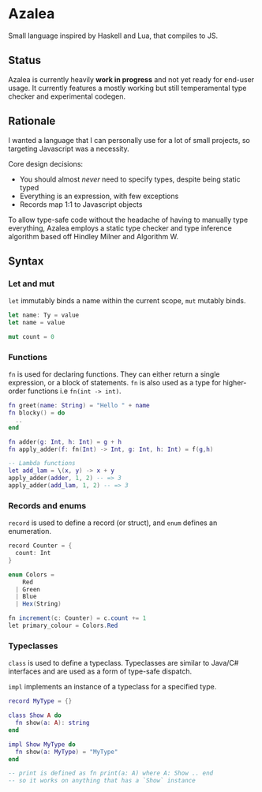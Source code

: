 # Azalea

Small language inspired by Haskell and Lua, that compiles to JS.

## Status

Azalea is currently heavily **work in progress** and not yet ready for end-user usage.
It currently features a mostly working but still temperamental type checker and experimental codegen.

## Rationale

I wanted a language that I can personally use for a lot of small projects, so targeting Javascript was a necessity.

Core design decisions:

- You should almost _never_ need to specify types, despite being static typed
- Everything is an expression, with few exceptions
- Records map 1:1 to Javascript objects

To allow type-safe code without the headache of having to manually type everything, Azalea employs a static
type checker and type inference algorithm based off Hindley Milner and Algorithm W.

## Syntax

### Let and mut

`let` immutably binds a name within the current scope, `mut` mutably binds.

```rs
let name: Ty = value
let name = value

mut count = 0
```

### Functions

`fn` is used for declaring functions. They can either return a single expression, or a block of statements.
`fn` is also used as a type for higher-order functions i.e `fn(int -> int)`.

```lua
fn greet(name: String) = "Hello " + name
fn blocky() = do
  ..
end

fn adder(g: Int, h: Int) = g + h
fn apply_adder(f: fn(Int) -> Int, g: Int, h: Int) = f(g,h)

-- Lambda functions
let add_lam = \(x, y) -> x + y
apply_adder(adder, 1, 2) -- => 3
apply_adder(add_lam, 1, 2) -- => 3
```

### Records and enums

`record` is used to define a record (or struct), and `enum` defines an enumeration.

```cs
record Counter = {
  count: Int
}

enum Colors =
    Red
  | Green
  | Blue
  | Hex(String)

fn increment(c: Counter) = c.count += 1
let primary_colour = Colors.Red
```

### Typeclasses

`class` is used to define a typeclass. Typeclasses are similar to Java/C# interfaces
and are used as a form of type-safe dispatch.

`impl` implements an instance of a typeclass for a specified type.

```lua
record MyType = {}

class Show A do
  fn show(a: A): string
end

impl Show MyType do
  fn show(a: MyType) = "MyType"
end

-- print is defined as fn print(a: A) where A: Show .. end
-- so it works on anything that has a `Show` instance
```
